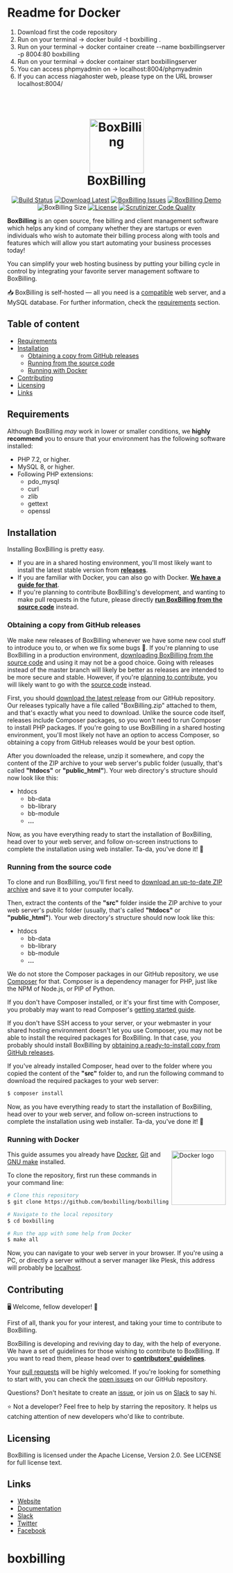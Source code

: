 # Readme for Docker
1. Download first the code repository
2. Run on your terminal -> docker build -t boxbilling .
3. Run on your terminal -> docker container create --name boxbillingserver -p 8004:80 boxbilling
4. Run on your terminal -> docker container start boxbillingserver
5. You can access phpmyadmin on -> localhost:8004/phpmyadmin
6. If you can access niagahoster web, please type on the URL browser localhost:8004/



<h1 align="center">
  <br>
  <a href="https://boxbilling.com/"><img src="https://raw.githubusercontent.com/boxbilling/boxbilling/master/src/bb-themes/boxbilling/assets/images/box.png" alt="BoxBilling" width="125"></a>
  <br>
  BoxBilling
  <br>
</h1>

<div align="center">
  
[![Build Status](https://travis-ci.org/boxbilling/boxbilling.svg?branch=master)](https://travis-ci.org/boxbilling/boxbilling)
[![Download Latest](https://img.shields.io/github/downloads/boxbilling/boxbilling/total)](https://github.com/boxbilling/boxbilling/releases/latest)
[![BoxBilling Issues](https://img.shields.io/github/issues/boxbilling/boxbilling.svg?style=popout)](https://github.com/boxbilling/boxbilling/issues)
[![BoxBilling Demo](https://img.shields.io/badge/boxbilling-demo-blue)](https://demo.boxbilling.com)
![BoxBilling Size](https://img.shields.io/github/repo-size/boxbilling/boxbilling.svg?style=popout)
[![License](https://img.shields.io/badge/License-Apache%202.0-blue.svg)](https://opensource.org/licenses/Apache-2.0)
[![Scrutinizer Code Quality](https://scrutinizer-ci.com/g/boxbilling/boxbilling/badges/quality-score.png?b=master)](https://scrutinizer-ci.com/g/boxbilling/boxbilling/?branch=master)

</div>

**BoxBilling** is an open source, free billing and client management software which helps any kind of company whether they are startups or even individuals who wish to automate their billing process along with tools and features which will allow you start automating your business processes today!

You can simplify your web hosting business by putting your billing cycle in control by integrating your favorite server management software to BoxBilling.

📥 BoxBilling is self-hosted — all you need is a [compatible](#requirements) web server, and a MySQL database. For further information, check the [requirements](#requirements) section.

## Table of content

- [Requirements](#requirements)
- [Installation](#installation)
    - [Obtaining a copy from GitHub releases](#obtaining-a-copy-from-github-releases)
    - [Running from the source code](#running-from-the-source-code)
    - [Running with Docker](#running-with-docker)
- [Contributing](#contributing)
- [Licensing](#licensing)
- [Links](#links)

## Requirements
Although BoxBilling *may* work in lower or smaller conditions, we **highly recommend** you to ensure that your environment has the following software installed:
- PHP 7.2, or higher.
- MySQL 8, or higher.
- Following PHP extensions:
    - pdo_mysql
    - curl
    - zlib
    - gettext
    - openssl

## Installation
Installing BoxBilling is pretty easy.

- If you are in a shared hosting environment, you'll most likely want to install the latest stable version from **[releases](#obtaining-a-copy-from-github-releases)**.
- If you are familiar with Docker, you can also go with Docker. **[We have a guide for that](#running-with-docker)**.
- If you're planning to contribute BoxBilling's development, and wanting to make pull requests in the future, please directly **[run BoxBilling from the source code](#running-from-the-source-code)** instead.

### Obtaining a copy from GitHub releases
We make new releases of BoxBilling whenever we have some new cool stuff to introduce you to, or when we fix some bugs 🐞. If you're planning to use BoxBilling in a production environment, [downloading BoxBilling from the source code](#running-from-the-source-code) and using it may not be a good choice. Going with releases instead of the master branch will likely be better as releases are intended to be more secure and stable. However, if you're [planning to contribute](#contributing), you will likely want to go with the [source code](#running-from-the-source-code) instead.

First, you should [download the latest release](https://github.com/boxbilling/boxbilling/releases/latest) from our GitHub repository. Our releases typically have a file called "BoxBilling.zip" attached to them, and that's exactly what you need to download. Unlike the source code itself, releases include Composer packages, so you won't need to run Composer to install PHP packages. If you're going to use BoxBilling in a shared hosting environment, you'll most likely not have an option to access Composer, so obtaining a copy from GitHub releases would be your best option.

After you downloaded the release, unzip it somewhere, and copy the content of the ZIP archive to your web server's public folder (usually, that's called **"htdocs"** or **"public_html"**). Your web directory's structure should now look like this:

- htdocs
    - bb-data
    - bb-library
    - bb-module
    - **...**

Now, as you have everything ready to start the installation of BoxBilling, head over to your web server, and follow on-screen instructions to complete the installation using web installer. Ta-da, you've done it! 🎉

### Running from the source code
To clone and run BoxBilling, you'll first need to [download an up-to-date ZIP archive](https://github.com/boxbilling/boxbilling/archive/master.zip) and save it to your computer locally.

Then, extract the contents of the **"src"** folder inside the ZIP archive to your web server's public folder (usually, that's called **"htdocs"** or **"public_html"**). Your web directory's structure should now look like this:

- htdocs
    - bb-data
    - bb-library
    - bb-module
    - **...**

We do not store the Composer packages in our GitHub repository, we use [Composer](https://getcomposer.org/) for that. Composer is a dependency manager for PHP, just like the NPM of Node.js, or PIP of Python.

If you don't have Composer installed, or it's your first time with Composer, you probably may want to read Composer's [getting started guide](https://getcomposer.org/doc/00-intro.md).

If you don't have SSH access to your server, or your webmaster in your shared hosting environment doesn't let you use Composer, you may not be able to install the required packages for BoxBilling. In that case, you probably should install BoxBilling by [obtaining a ready-to-install copy from GitHub releases](#obtaining-a-copy-from-github-releases).

If you've already installed Composer, head over to the folder where you copied the content of the **"src"** folder to, and run the following command to download the required packages to your web server:

```bash
$ composer install
```

Now, as you have everything ready to start the installation of BoxBilling, head over to your web server, and follow on-screen instructions to complete the installation using web installer. Ta-da, you've done it! 🎉

### Running with Docker
<a href="https://www.docker.com/"><img align="right" src="https://www.docker.com/sites/default/files/d8/styles/role_icon/public/2019-07/horizontal-logo-monochromatic-white.png" alt="Docker logo" width="125"></a>

This guide assumes you already have [Docker](https://docs.docker.com/get-docker/), [Git](https://git-scm.com) and [GNU make](https://www.gnu.org/software/make/) installed.

To clone the repository, first run these commands in your command line:

```bash
# Clone this repository
$ git clone https://github.com/boxbilling/boxbilling

# Navigate to the local repository
$ cd boxbilling

# Run the app with some help from Docker
$ make all
```

Now, you can navigate to your web server in your browser. If you're using a PC, or directly a server without a server manager like Plesk, this address will probably be [localhost](http://localhost).

## Contributing
🖥️ Welcome, fellow developer! 🙂

First of all, thank you for your interest, and taking your time to contribute to BoxBilling.

BoxBilling is developing and reviving day to day, with the help of everyone. We have a set of guidelines for those wishing to contribute to BoxBilling. If you want to read them, please head over to **[contributors' guidelines](https://github.com/boxbilling/boxbilling/blob/master/CONTRIBUTING.md)**.

Your [pull requests](https://github.com/boxbilling/boxbilling/pulls) will be highly welcomed. If you're looking for something to start with, you can check the [open issues](https://github.com/boxbilling/boxbilling/issues) on our GitHub repository.

Questions? Don't hesitate to create an [issue](https://github.com/boxbilling/boxbilling/issues), or join us on [Slack](https://boxbilling.slack.com/) to say hi.

⭐ Not a developer? Feel free to help by starring the repository. It helps us catching attention of new developers who'd like to contribute. 

## Licensing

BoxBilling is licensed under the Apache License, Version 2.0. See LICENSE for full license text.

## Links

* [Website](https://www.boxbilling.com/)
* [Documentation](https://docs.boxbilling.com/)
* [Slack](https://boxbilling.slack.com/)
* [Twitter](https://twitter.com/boxbilling)
* [Facebook](https://www.facebook.com/boxbilling)
# boxbilling
